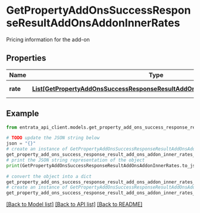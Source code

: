 # GetPropertyAddOnsSuccessResponseResultAddOnsAddonInnerRates

Pricing information for the add-on

## Properties

Name | Type | Description | Notes
------------ | ------------- | ------------- | -------------
**rate** | [**List[GetPropertyAddOnsSuccessResponseResultAddOnsAddonInnerRatesRateInner]**](GetPropertyAddOnsSuccessResponseResultAddOnsAddonInnerRatesRateInner.md) | List of rate details | [optional] 

## Example

```python
from entrata_api_client.models.get_property_add_ons_success_response_result_add_ons_addon_inner_rates import GetPropertyAddOnsSuccessResponseResultAddOnsAddonInnerRates

# TODO update the JSON string below
json = "{}"
# create an instance of GetPropertyAddOnsSuccessResponseResultAddOnsAddonInnerRates from a JSON string
get_property_add_ons_success_response_result_add_ons_addon_inner_rates_instance = GetPropertyAddOnsSuccessResponseResultAddOnsAddonInnerRates.from_json(json)
# print the JSON string representation of the object
print(GetPropertyAddOnsSuccessResponseResultAddOnsAddonInnerRates.to_json())

# convert the object into a dict
get_property_add_ons_success_response_result_add_ons_addon_inner_rates_dict = get_property_add_ons_success_response_result_add_ons_addon_inner_rates_instance.to_dict()
# create an instance of GetPropertyAddOnsSuccessResponseResultAddOnsAddonInnerRates from a dict
get_property_add_ons_success_response_result_add_ons_addon_inner_rates_from_dict = GetPropertyAddOnsSuccessResponseResultAddOnsAddonInnerRates.from_dict(get_property_add_ons_success_response_result_add_ons_addon_inner_rates_dict)
```
[[Back to Model list]](../README.md#documentation-for-models) [[Back to API list]](../README.md#documentation-for-api-endpoints) [[Back to README]](../README.md)


